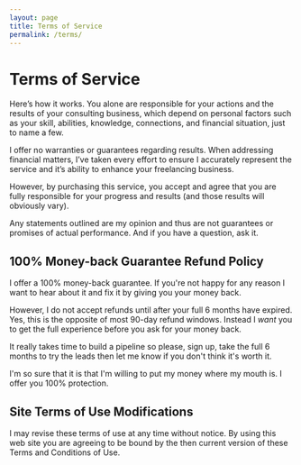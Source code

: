 ```yaml
---
layout: page
title: Terms of Service
permalink: /terms/
---
```


<div class="page" markdown="1">
	
# Terms of Service
Here’s how it works. You alone are responsible for your actions and the results of your consulting business, which depend on personal factors such as your skill, abilities, knowledge, connections, and financial situation, just to name a few.

I offer no warranties or guarantees regarding results. When addressing financial matters, I’ve taken every effort to ensure I accurately represent the service and it’s ability to enhance your freelancing business. 

However, by purchasing this service, you accept and agree that you are fully responsible for your progress and results (and those results will obviously vary). 

Any statements outlined are my opinion and thus are not guarantees or promises of actual performance. And if you have a question, ask it.

## 100% Money-back Guarantee Refund Policy

I offer a 100% money-back guarantee. If you're not happy for any reason I want to hear about it and fix it by giving you your money back. 

However, I do not accept refunds until after your full 6 months have expired. Yes, this is the opposite of most 90-day refund windows. Instead I *want* you to get the full experience before you ask for your money back.

It really takes time to build a pipeline so please, sign up, take the full 6 months to try the leads then let me know if you don't think it's worth it. 

I'm so sure that it is that I'm willing to put my money where my mouth is. I offer you 100% protection. 

## Site Terms of Use Modifications

I may revise these terms of use at any time without notice. By using this web site you are agreeing to be bound by the then current version of these Terms and Conditions of Use.

</div>